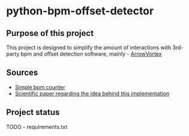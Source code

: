 # python-bpm-offset-detector



## Purpose of this project

This project is designed to simplify the amount of interactions with 3rd-party bpm and offset detection software, mainly - [ArrowVortex](https://arrowvortex.ddrnl.com/index.html)

## Sources


- [Simple bpm counter](https://github.com/scaperot/the-BPM-detector-python/tree/master) 
- [Scientific paper regarding the idea behind this implementation](https://github.com/nathanstep55/bpm-offset-detector/blob/main/original-paper/report.pdf)


## Project status
TODO - requirements.txt
